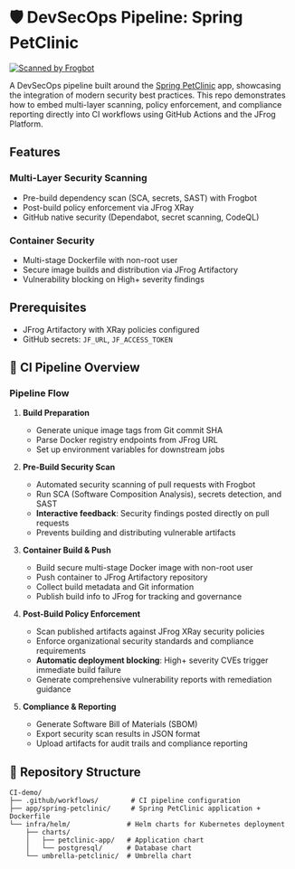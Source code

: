 # 🛡️ DevSecOps Pipeline: Spring PetClinic

[![Scanned by Frogbot](https://raw.github.com/jfrog/frogbot/master/images/frogbot-badge.svg)](https://docs.jfrog-applications.jfrog.io/jfrog-applications/frogbot)

A DevSecOps pipeline built around the [Spring PetClinic](https://github.com/spring-projects/spring-petclinic) app, showcasing the integration of modern security best practices. This repo demonstrates how to embed multi-layer scanning, policy enforcement, and compliance reporting directly into CI workflows using GitHub Actions and the JFrog Platform.

## Features

### Multi-Layer Security Scanning
- Pre-build dependency scan (SCA, secrets, SAST) with Frogbot
- Post-build policy enforcement via JFrog XRay
- GitHub native security (Dependabot, secret scanning, CodeQL)

### Container Security
- Multi-stage Dockerfile with non-root user
- Secure image builds and distribution via JFrog Artifactory
- Vulnerability blocking on High+ severity findings

## Prerequisites

- JFrog Artifactory with XRay policies configured
- GitHub secrets: `JF_URL`, `JF_ACCESS_TOKEN`

## 🚀 CI Pipeline Overview

### Pipeline Flow

1. **Build Preparation**
   - Generate unique image tags from Git commit SHA
   - Parse Docker registry endpoints from JFrog URL
   - Set up environment variables for downstream jobs

2. **Pre-Build Security Scan** 
   - Automated security scanning of pull requests with Frogbot
   - Run SCA (Software Composition Analysis), secrets detection, and SAST
   - **Interactive feedback**: Security findings posted directly on pull requests
   - Prevents building and distributing vulnerable artifacts

3. **Container Build & Push**
   - Build secure multi-stage Docker image with non-root user
   - Push container to JFrog Artifactory repository
   - Collect build metadata and Git information
   - Publish build info to JFrog for tracking and governance

4. **Post-Build Policy Enforcement**
   - Scan published artifacts against JFrog XRay security policies
   - Enforce organizational security standards and compliance requirements
   - **Automatic deployment blocking**: High+ severity CVEs trigger immediate build failure
   - Generate comprehensive vulnerability reports with remediation guidance

5. **Compliance & Reporting**
   - Generate Software Bill of Materials (SBOM)
   - Export security scan results in JSON format
   - Upload artifacts for audit trails and compliance reporting

## 📁 Repository Structure

```
CI-demo/
├── .github/workflows/        # CI pipeline configuration
├── app/spring-petclinic/     # Spring PetClinic application + Dockerfile
└── infra/helm/              # Helm charts for Kubernetes deployment
    ├── charts/
    │   ├── petclinic-app/   # Application chart
    │   └── postgresql/      # Database chart
    └── umbrella-petclinic/  # Umbrella chart
```

